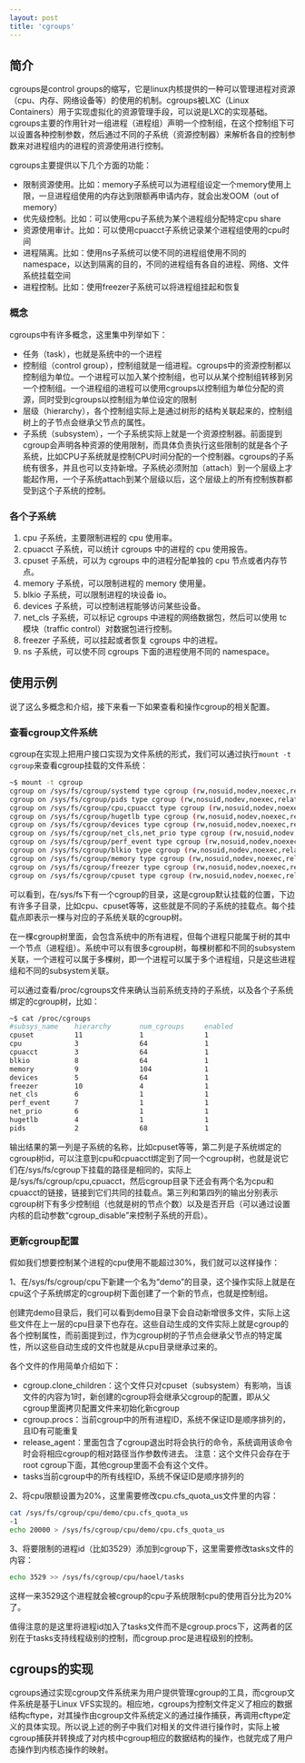 ```yaml
---
layout: post
title: 'cgroups'
---
```


## 简介
cgroups是control groups的缩写，它是linux内核提供的一种可以管理进程对资源（cpu、内存、网络设备等）的使用的机制。cgroups被LXC（Linux Containers）用于实现虚拟化的资源管理手段，可以说是LXC的实现基础。cgroups主要的作用针对一组进程（进程组）声明一个控制组，在这个控制组下可以设置各种控制参数，然后通过不同的子系统（资源控制器）来解析各自的控制参数来对进程组内的进程的资源使用进行控制。

cgroups主要提供以下几个方面的功能：

+ 限制资源使用。比如：memory子系统可以为进程组设定一个memory使用上限，一旦进程组使用的内存达到限额再申请内存，就会出发OOM（out of memory）
+ 优先级控制。比如：可以使用cpu子系统为某个进程组分配特定cpu share
+ 资源使用审计。比如：可以使用cpuacct子系统记录某个进程组使用的cpu时间
+ 进程隔离。比如：使用ns子系统可以使不同的进程组使用不同的namespace，以达到隔离的目的，不同的进程组有各自的进程、网络、文件系统挂载空间
+ 进程控制。比如：使用freezer子系统可以将进程组挂起和恢复

### 概念
cgroups中有许多概念，这里集中列举如下：

+ 任务（task），也就是系统中的一个进程
+ 控制组（control group），控制组就是一组进程。cgroups中的资源控制都以控制组为单位。一个进程可以加入某个控制组，也可以从某个控制组转移到另一个控制组。一个进程组的进程可以使用cgroups以控制组为单位分配的资源，同时受到cgroups以控制组为单位设定的限制
+ 层级（hierarchy），各个控制组实际上是通过树形的结构关联起来的，控制组树上的子节点会继承父节点的属性。
+ 子系统（subsystem），一个子系统实际上就是一个资源控制器。前面提到cgroup会声明各种资源的使用限制，而具体负责执行这些限制的就是各个子系统，比如CPU子系统就是控制CPU时间分配的一个控制器。cgroups的子系统有很多，并且也可以支持新增。子系统必须附加（attach）到一个层级上才能起作用，一个子系统attach到某个层级以后，这个层级上的所有控制族群都受到这个子系统的控制。

### 各个子系统

1. cpu 子系统，主要限制进程的 cpu 使用率。
2. cpuacct 子系统，可以统计 cgroups 中的进程的 cpu 使用报告。
3. cpuset 子系统，可以为 cgroups 中的进程分配单独的 cpu 节点或者内存节点。
4. memory 子系统，可以限制进程的 memory 使用量。
5. blkio 子系统，可以限制进程的块设备 io。
6. devices 子系统，可以控制进程能够访问某些设备。
7. net_cls 子系统，可以标记 cgroups 中进程的网络数据包，然后可以使用 tc 模块（traffic control）对数据包进行控制。
8. freezer 子系统，可以挂起或者恢复 cgroups 中的进程。
9. ns 子系统，可以使不同 cgroups 下面的进程使用不同的 namespace。

## 使用示例

说了这么多概念和介绍，接下来看一下如果查看和操作cgroup的相关配置。

### 查看cgroup文件系统

cgroup在实现上把用户接口实现为文件系统的形式，我们可以通过执行`mount -t cgroup`来查看cgroup挂载的文件系统：
```bash
~$ mount -t cgroup
cgroup on /sys/fs/cgroup/systemd type cgroup (rw,nosuid,nodev,noexec,relatime,xattr,release_agent=/lib/systemd/systemd-cgroups-agent,name=systemd)
cgroup on /sys/fs/cgroup/pids type cgroup (rw,nosuid,nodev,noexec,relatime,pids)
cgroup on /sys/fs/cgroup/cpu,cpuacct type cgroup (rw,nosuid,nodev,noexec,relatime,cpu,cpuacct)
cgroup on /sys/fs/cgroup/hugetlb type cgroup (rw,nosuid,nodev,noexec,relatime,hugetlb)
cgroup on /sys/fs/cgroup/devices type cgroup (rw,nosuid,nodev,noexec,relatime,devices)
cgroup on /sys/fs/cgroup/net_cls,net_prio type cgroup (rw,nosuid,nodev,noexec,relatime,net_cls,net_prio)
cgroup on /sys/fs/cgroup/perf_event type cgroup (rw,nosuid,nodev,noexec,relatime,perf_event)
cgroup on /sys/fs/cgroup/blkio type cgroup (rw,nosuid,nodev,noexec,relatime,blkio)
cgroup on /sys/fs/cgroup/memory type cgroup (rw,nosuid,nodev,noexec,relatime,memory)
cgroup on /sys/fs/cgroup/freezer type cgroup (rw,nosuid,nodev,noexec,relatime,freezer)
cgroup on /sys/fs/cgroup/cpuset type cgroup (rw,nosuid,nodev,noexec,relatime,cpuset)
```
可以看到，在/sys/fs下有一个cgroup的目录，这是cgroup默认挂载的位置，下边有许多子目录，比如cpu、cpuset等等，这些就是不同的子系统的挂载点。每个挂载点即表示一棵与对应的子系统关联的cgroup树。

在一棵cgroup树里面，会包含系统中的所有进程，但每个进程只能属于树的其中一个节点（进程组）。系统中可以有很多cgroup树，每棵树都和不同的subsystem关联，一个进程可以属于多棵树，即一个进程可以属于多个进程组，只是这些进程组和不同的subsystem关联。

可以通过查看/proc/cgroups文件来确认当前系统支持的子系统，以及各个子系统绑定的cgroup树，比如：
```bash
~$ cat /proc/cgroups
#subsys_name    hierarchy       num_cgroups     enabled
cpuset          11              1               1
cpu             3               64              1
cpuacct         3               64              1
blkio           8               64              1
memory          9               104             1
devices         5               64              1
freezer         10              4               1
net_cls         6               1               1
perf_event      7               1               1
net_prio        6               1               1
hugetlb         4               1               1
pids            2               68              1
```

输出结果的第一列是子系统的名称，比如cpuset等等，第二列是子系统绑定的cgroup树id，可以注意到cpu和cpuacct绑定到了同一个cgroup树，也就是说它们在/sys/fs/cgroup下挂载的路径是相同的，实际上是/sys/fs/cgroup/cpu,cpuacct，然后cgroup目录下还会有两个名为cpu和cpuacct的链接，链接到它们共同的挂载点。第三列和第四列的输出分别表示cgroup树下有多少控制组（也就是树的节点个数）以及是否开启（可以通过设置内核的启动参数“cgroup_disable”来控制子系统的开启）。

### 更新cgroup配置

假如我们想要控制某个进程的cpu使用不能超过30%，我们就可以这样操作：

1、在/sys/fs/cgroup/cpu下新建一个名为“demo”的目录，这个操作实际上就是在cpu这个子系统绑定的cgroup树下面创建了一个新的节点，也就是控制组。

创建完demo目录后，我们可以看到demo目录下会自动新增很多文件，实际上这些文件在上一层的cpu目录下也存在。这些自动生成的文件实际上就是cgroup的各个控制属性，而前面提到过，作为cgroup树的子节点会继承父节点的特定属性，所以这些自动生成的文件也就是从cpu目录继承过来的。

各个文件的作用简单介绍如下：
+ cgroup.clone_children：这个文件只对cpuset（subsystem）有影响，当该文件的内容为1时，新创建的cgroup将会继承父cgroup的配置，即从父cgroup里面拷贝配置文件来初始化新cgroup
+ cgroup.procs：当前cgroup中的所有进程ID，系统不保证ID是顺序排列的，且ID有可能重复
+ release_agent：里面包含了cgroup退出时将会执行的命令，系统调用该命令时会将相应cgroup的相对路径当作参数传进去。 注意：这个文件只会存在于root cgroup下面，其他cgroup里面不会有这个文件。
+ tasks当前cgroup中的所有线程ID，系统不保证ID是顺序排列的

2、将cpu限额设置为20%，这里需要修改cpu.cfs_quota_us文件里的内容：
```bash
cat /sys/fs/cgroup/cpu/demo/cpu.cfs_quota_us 
-1
echo 20000 > /sys/fs/cgroup/cpu/demo/cpu.cfs_quota_us
```

3、将要限制的进程id（比如3529）添加到cgroup下，这里需要修改tasks文件的内容：
```bash
echo 3529 >> /sys/fs/cgroup/cpu/haoel/tasks
```
这样一来3529这个进程就会被cgroup的cpu子系统限制cpu的使用百分比为20%了。

值得注意的是这里将进程id加入了tasks文件而不是cgroup.procs下，这两者的区别在于tasks支持线程级别的控制，而cgroup.proc是进程级别的控制。

## cgroups的实现

cgroups通过实现cgroup文件系统来为用户提供管理cgroup的工具，而cgroup文件系统是基于Linux VFS实现的。相应地，cgroups为控制文件定义了相应的数据结构cftype，对其操作由cgroup文件系统定义的通过操作捕获，再调用cftype定义的具体实现。所以说上述的例子中我们对相关的文件进行操作时，实际上被cgroup捕获并转换成了对内核中cgroup相应的数据结构的操作，也就完成了用户态操作到内核态操作的映射。